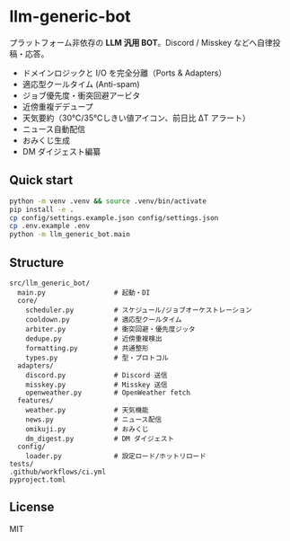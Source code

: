 # llm-generic-bot

プラットフォーム非依存の **LLM 汎用 BOT**。Discord / Misskey などへ自律投稿・応答。
- ドメインロジックと I/O を完全分離（Ports & Adapters）
- 適応型クールタイム (Anti-spam)
- ジョブ優先度・衝突回避アービタ
- 近傍重複デデュープ
- 天気要約（30℃/35℃しきい値アイコン、前日比 ΔT アラート）
- ニュース自動配信
- おみくじ生成
- DM ダイジェスト編纂

## Quick start

```bash
python -m venv .venv && source .venv/bin/activate
pip install -e .
cp config/settings.example.json config/settings.json
cp .env.example .env
python -m llm_generic_bot.main
```

## Structure
```
src/llm_generic_bot/
  main.py                 # 起動・DI
  core/
    scheduler.py          # スケジュール/ジョブオーケストレーション
    cooldown.py           # 適応型クールタイム
    arbiter.py            # 衝突回避・優先度ジッタ
    dedupe.py             # 近傍重複検出
    formatting.py         # 共通整形
    types.py              # 型・プロトコル
  adapters/
    discord.py            # Discord 送信
    misskey.py            # Misskey 送信
    openweather.py        # OpenWeather fetch
  features/
    weather.py            # 天気機能
    news.py               # ニュース配信
    omikuji.py            # おみくじ
    dm_digest.py          # DM ダイジェスト
  config/
    loader.py             # 設定ロード/ホットリロード
tests/
.github/workflows/ci.yml
pyproject.toml
```

## License
MIT
